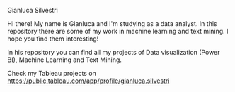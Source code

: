 Gianluca Silvestri


Hi there! My name is Gianluca and I'm studying as a data analyst. In this repository there are some of my work in machine learning and text mining.
I hope you find them interesting!

In his repository you can find all my projects of Data visualization (Power BI), Machine Learning and Text Mining.

Check my Tableau projects on https://public.tableau.com/app/profile/gianluca.silvestri


